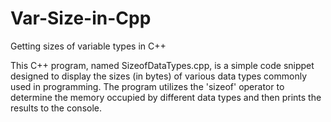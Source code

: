 # Var-Size-in-Cpp
 Getting sizes of variable types in C++


This C++ program, named SizeofDataTypes.cpp, is a simple code snippet designed to display the sizes (in bytes) of various data types commonly used in programming. The program utilizes the 'sizeof' operator to determine the memory occupied by different data types and then prints the results to the console.